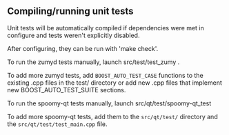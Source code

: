 Compiling/running unit tests
------------------------------------

Unit tests will be automatically compiled if dependencies were met in configure
and tests weren't explicitly disabled.

After configuring, they can be run with 'make check'.

To run the zumyd tests manually, launch src/test/test_zumy .

To add more zumyd tests, add `BOOST_AUTO_TEST_CASE` functions to the existing
.cpp files in the test/ directory or add new .cpp files that
implement new BOOST_AUTO_TEST_SUITE sections.

To run the spoomy-qt tests manually, launch src/qt/test/spoomy-qt_test

To add more spoomy-qt tests, add them to the `src/qt/test/` directory and
the `src/qt/test/test_main.cpp` file.
